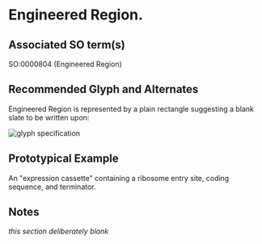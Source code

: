 # Engineered Region.

## Associated SO term(s)
SO:0000804 (Engineered Region)

## Recommended Glyph and Alternates

Engineered Region is represented by a plain rectangle suggesting a blank slate to be written upon:

![glyph specification](engineered-region-specification.png)

## Prototypical Example

An "expression cassette" containing a ribosome entry site, coding sequence, and terminator.


## Notes
*this section deliberately blank*
